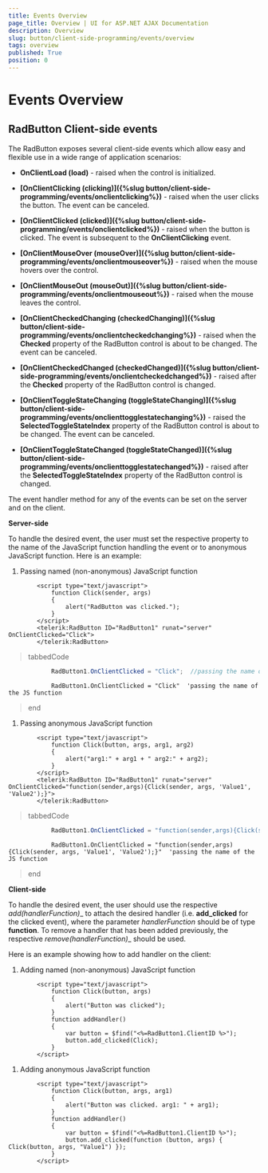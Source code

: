 ```yaml
---
title: Events Overview
page_title: Overview | UI for ASP.NET AJAX Documentation
description: Overview
slug: button/client-side-programming/events/overview
tags: overview
published: True
position: 0
---
```


# Events Overview



## RadButton Client-side events

The RadButton exposes several client-side events which allow easy and flexible use in a wide range of application scenarios:

* __OnClientLoad (load)__ - raised when the control is initialized.

* __[OnClientClicking (clicking)]({%slug button/client-side-programming/events/onclientclicking%})__ - raised when the user clicks the button. The event can be canceled.

* __[OnClientClicked (clicked)]({%slug button/client-side-programming/events/onclientclicked%})__ - raised when the button is clicked. The event is subsequent to the __OnClientClicking__ event.

* __[OnClientMouseOver (mouseOver)]({%slug button/client-side-programming/events/onclientmouseover%})__ - raised when the mouse hovers over the control.

* __[OnClientMouseOut (mouseOut)]({%slug button/client-side-programming/events/onclientmouseout%})__ - raised when the mouse leaves the control.

* __[OnClientCheckedChanging (checkedChanging)]({%slug button/client-side-programming/events/onclientcheckedchanging%})__ - raised when the __Checked__ property of the RadButton control is about to be changed. The event can be canceled.

* __[OnClientCheckedChanged (checkedChanged)]({%slug button/client-side-programming/events/onclientcheckedchanged%})__ - raised after the __Checked__ property of the RadButton control is changed.

* __[OnClientToggleStateChanging (toggleStateChanging)]({%slug button/client-side-programming/events/onclienttogglestatechanging%})__ - raised the __SelectedToggleStateIndex__ property of the RadButton control is about to be changed. The event can be canceled.

* __[OnClientToggleStateChanged (toggleStateChanged)]({%slug button/client-side-programming/events/onclienttogglestatechanged%})__ - raised after the __SelectedToggleStateIndex__ property of the RadButton control is changed.

The event handler method for any of the events can be set on the server and on the client.

__Server-side__

To handle the desired event, the user must set the respective property to the name of the JavaScript function handling the event or to anonymous JavaScript function. Here is an example:

1. Passing named (non-anonymous) JavaScript function

````ASPNET
		<script type="text/javascript">
		    function Click(sender, args)
		    {
		        alert("RadButton was clicked.");
		    }
		</script>
	    <telerik:RadButton ID="RadButton1" runat="server" OnClientClicked="Click">
	    </telerik:RadButton>
````



>tabbedCode

````C#
	        RadButton1.OnClientClicked = "Click";  //passing the name of the JS function
````



````VB
	        RadButton1.OnClientClicked = "Click"  'passing the name of the JS function
````


>end

1. Passing anonymous JavaScript function

````ASPNET
	    <script type="text/javascript">
	        function Click(button, args, arg1, arg2)
	        {
	            alert("arg1:" + arg1 + " arg2:" + arg2);
	        }
	    </script>
	    <telerik:RadButton ID="RadButton1" runat="server" OnClientClicked="function(sender,args){Click(sender, args, 'Value1', 'Value2');}">
	    </telerik:RadButton>
````



>tabbedCode

````C#
	        RadButton1.OnClientClicked = "function(sender,args){Click(sender, args, 'Value1', 'Value2');}"; //passing the name of the JS function
````



````VB
	        RadButton1.OnClientClicked = "function(sender,args){Click(sender, args, 'Value1', 'Value2');}"  'passing the name of the JS function
````


>end

__Client-side__

To handle the desired event, the user should use the respective __add_<eventName>(handlerFunction)__ to attach the desired handler (i.e. __add_clicked__ for the clicked event), where the parameter *handlerFunction* should be of type __function__. To remove a handler that has been added previously, the respective __remove_<eventName>(handlerFunction)__ should be used.

Here is an example showing how to add handler on the client:

1. Adding named (non-anonymous) JavaScript function

````ASPNET
	    <script type="text/javascript">
	        function Click(button, args)
	        {
	            alert("Button was clicked");
	        }
	        function addHandler()
	        {
	            var button = $find("<%=RadButton1.ClientID %>");
	            button.add_clicked(Click);
	        }
	    </script>
````



1. Adding anonymous JavaScript function

````ASPNET
	    <script type="text/javascript">
	        function Click(button, args, arg1)
	        {
	            alert("Button was clicked. arg1: " + arg1);
	        }
	        function addHandler()
	        {
	            var button = $find("<%=RadButton1.ClientID %>");
	            button.add_clicked(function (button, args) { Click(button, args, "Value1") });
	        }
	    </script>
````


